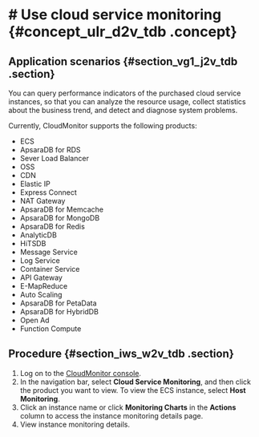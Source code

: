 # \# Use cloud service monitoring {#concept_ulr_d2v_tdb .concept}

## Application scenarios {#section_vg1_j2v_tdb .section}

You can query performance indicators of the purchased cloud service instances, so that you can analyze the resource usage, collect statistics about the business trend, and detect and diagnose system problems.

Currently, CloudMonitor supports the following products:

-   ECS
-   ApsaraDB for RDS
-   Sever Load Balancer
-   OSS
-   CDN
-   Elastic IP
-   Express Connect
-   NAT Gateway
-   ApsaraDB for Memcache
-   ApsaraDB for MongoDB
-   ApsaraDB for Redis
-   AnalyticDB
-   HiTSDB
-   Message Service
-   Log Service
-   Container Service
-   API Gateway
-   E-MapReduce
-   Auto Scaling
-   ApsaraDB for PetaData
-   ApsaraDB for HybridDB
-   Open Ad
-   Function Compute

## **Procedure** {#section_iws_w2v_tdb .section}

1.  Log on to the [CloudMonitor console](https://cms-intl.console.aliyun.com).
2.  In the navigation bar, select **Cloud Service Monitoring**, and then click the product you want to view. To view the ECS instance, select **Host Monitoring**.
3.  Click an instance name or click **Monitoring Charts** in the **Actions** column to access the instance monitoring details page.
4.  View instance monitoring details.

